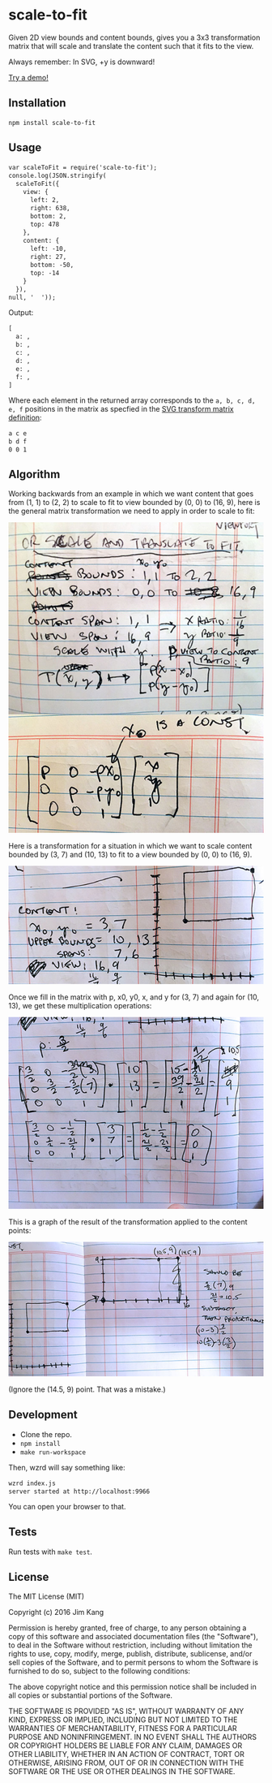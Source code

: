 scale-to-fit
==================

Given 2D view bounds and content bounds, gives you a 3x3 transformation matrix that will scale and translate the content such that it fits to the view.

Always remember: In SVG, +y is downward!

[Try a demo!](https://jimkang.com/scale-to-fit/)

Installation
------------

    npm install scale-to-fit

Usage
-----

    var scaleToFit = require('scale-to-fit');
    console.log(JSON.stringify(
      scaleToFit({
        view: {
          left: 2,
          right: 638,
          bottom: 2,
          top: 478
        },
        content: {
          left: -10,
          right: 27,
          bottom: -50,
          top: -14
        }
      }),
    null, '  '));

Output:

    [
      a: ,
      b: ,
      c: ,
      d: ,
      e: ,
      f: ,
    ]

Where each element in the returned array corresponds to the `a, b, c, d, e, f` positions in the matrix as specfied in the [SVG transform matrix definition](https://developer.mozilla.org/en-US/docs/Web/SVG/Attribute/transform):

    a c e
    b d f
    0 0 1

Algorithm
----------

Working backwards from an example in which we want content that goes from (1, 1) to (2, 2) to scale to fit to view bounded by (0, 0) to (16, 9), here is the general matrix transformation we need to apply in order to scale to fit:

![matrix](https://raw.githubusercontent.com/jimkang/scale-to-fit/gh-pages/meta/algorithm.jpg)

Here is a transformation for a situation in which we want to scale content bounded by (3, 7) and (10, 13) to fit to a view bounded by (0, 0) to (16, 9).

![example problem statement](https://raw.githubusercontent.com/jimkang/scale-to-fit/gh-pages/meta/example-problem-statement.jpg)

Once we fill in the matrix with p, x0, y0, x, and y for (3, 7) and again for (10, 13), we get these multiplication operations:

![example problem multiplication](https://raw.githubusercontent.com/jimkang/scale-to-fit/gh-pages/meta/example-problem-multiplication.jpg)

This is a graph of the result of the transformation applied to the content points:

![example problem result graphed](https://raw.githubusercontent.com/jimkang/scale-to-fit/gh-pages/meta/example-problem-result-graphed.jpg)

(Ignore the (14.5, 9) point. That was a mistake.)

Development
-------------

- Clone the repo.
- `npm install`
- `make run-workspace`

Then, wzrd will say something like:

    wzrd index.js
    server started at http://localhost:9966

You can open your browser to that.

Tests
-----

Run tests with `make test`.

License
-------

The MIT License (MIT)

Copyright (c) 2016 Jim Kang

Permission is hereby granted, free of charge, to any person obtaining a copy
of this software and associated documentation files (the "Software"), to deal
in the Software without restriction, including without limitation the rights
to use, copy, modify, merge, publish, distribute, sublicense, and/or sell
copies of the Software, and to permit persons to whom the Software is
furnished to do so, subject to the following conditions:

The above copyright notice and this permission notice shall be included in
all copies or substantial portions of the Software.

THE SOFTWARE IS PROVIDED "AS IS", WITHOUT WARRANTY OF ANY KIND, EXPRESS OR
IMPLIED, INCLUDING BUT NOT LIMITED TO THE WARRANTIES OF MERCHANTABILITY,
FITNESS FOR A PARTICULAR PURPOSE AND NONINFRINGEMENT. IN NO EVENT SHALL THE
AUTHORS OR COPYRIGHT HOLDERS BE LIABLE FOR ANY CLAIM, DAMAGES OR OTHER
LIABILITY, WHETHER IN AN ACTION OF CONTRACT, TORT OR OTHERWISE, ARISING FROM,
OUT OF OR IN CONNECTION WITH THE SOFTWARE OR THE USE OR OTHER DEALINGS IN
THE SOFTWARE.
